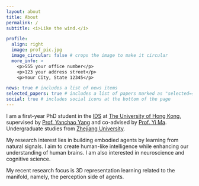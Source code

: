 ```yaml
---
layout: about
title: About
permalink: /
subtitle: <i>Like the wind.</i>

profile:
  align: right
  image: prof_pic.jpg
  image_circular: false # crops the image to make it circular
  more_info: >
    <p>555 your office number</p>
    <p>123 your address street</p>
    <p>Your City, State 12345</p>

news: true # includes a list of news items
selected_papers: true # includes a list of papers marked as "selected={true}"
social: true # includes social icons at the bottom of the page
---
```


I am a first-year PhD student in the [IDS](https://datascience.hku.hk/) at [The University of Hong Kong](https://www.hku.hk/), supervised by [Prof. Yanchao Yang](https://yanchaoyang.github.io/) and co-advised by [Prof. Yi Ma](https://people.eecs.berkeley.edu/~yima/). Undergraduate studies from [Zhejiang University](https://www.zju.edu.cn/english/).

My research interest lies in building embodied agents by learning from natural signals. I aim to create human-like intelligence while enhancing our understanding of human brains. I am also interested in neuroscience and cognitive science.

My recent research focus is 3D representation learning related to the manifold, namely, the perception side of agents.
